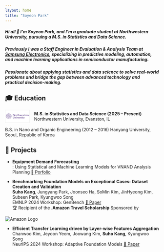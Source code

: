 ```yaml
---
layout: home
title: "Soyeon Park"
---
```


<link rel="stylesheet" href="/assets/css/custom.css">

##### Hi all 👋 I'm Soyeon Park, and I'm a graduate student at Northwestern University, pursuing a M.S. in Statistics and Data Science.
##### Previously I was a Staff Engineer in Evaluation & Analysis Team at <span class="blue-text"><a href="https://semiconductor.samsung.com/">Samsung Electronics</a></span>, specializing in predictive modeling, automation, and machine learning applications in semiconductor manufacturing.
##### Passionate about applying statistics and data science to solve real-world problems and bridge the gap between advanced technology and practical decision-making.



## 🎓 Education
  <div style="display: flex; align-items: center; gap: 15px;">
  <img src="/assets/images/nu_logo.jpg" alt="NU Logo" width="80px">
  <div>
    <p style="margin: 0; font-weight: bold;">M.S. in Statistics and Data Science (2025 – Present)</p>
    <p style="margin: 0;">Northwestern University, Evanston, IL</p>
  </div>
</div>

  B.S. in Nano and Organic Engineering (2012 – 2016)
    Hanyang University, Seoul, Republic of Korea



## 🔭 Projects

  * **Equipment Demand Forecasting**  
  : Using Statistical and Machine Learning Models for VNAND Analysis Planning
  [📄 Porfolio](https://arxiv.org/html/2304.10805v2)

  * **Benchmarking Foundation Models on Exceptional Cases: Dataset Creation and Validation**  
  **Suho Kang**, Jungyang Park, Joonseo Ha, SoMin Kim, JinHyeong Kim, Subeen Park, Kyungwoo Song  
  EMNLP 2024 Workshop: GenBench [📄 Paper](https://arxiv.org/abs/2410.18001)  
  🏆 Recipient of the <span class="blue-text">.<strong>Amazon Travel Scholarship</strong></span> Sponsored by <span style="vertical-align:middle;">
  <img src="/assets/images/amazon-official-logo.png" alt="Amazon Logo" width="60px">
</span>

    
  * **Efficient Transfer Learning driven by Layer-wise Features Aggregation**  
  Chanwoo Kim, Jeyoon Yeom, Joowang Kim, **Suho Kang**, Kyungwoo Song  
  NeurIPS 2024 Workshop: Adaptive Foundation Models [📄 Paper](https://openreview.net/forum?id=Q0tfRYadhc#discussion)  
  